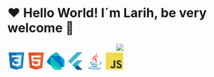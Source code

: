 # ❤ Hello World! I´m Larih, be very welcome 👋

<div id="header" align="center">
  <img src="https://media.giphy.com/media/paTz7UZbPfTZFRYnnB/giphy.gif" width="300"/>
</div>

<img src="https://raw.githubusercontent.com/devicons/devicon/master/icons/css3/css3-original.svg" alt="Css" width="40" height="40"/> 
<img src="https://raw.githubusercontent.com/devicons/devicon/master/icons/html5/html5-original.svg" alt="Html" width="40" height="40"/> 
<img src="https://raw.githubusercontent.com/devicons/devicon/master/icons/dart/dart-original.svg" alt="Dart" width="40" height="40"/> 
<img src="https://raw.githubusercontent.com/devicons/devicon/master/icons/flutter/flutter-original.svg" alt="Flutter" width="40" height="40"/>
<img src="https://raw.githubusercontent.com/devicons/devicon/master/icons/java/java-original.svg" alt="Java" width="40" height="40"/>
<img src= "https://raw.githubusercontent.com/devicons/devicon/master/icons/javascript/javascript-original.svg" alt="Js" width="40" height="40"/>
<img src= "
